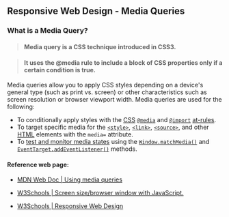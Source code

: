 ##  Responsive Web Design - Media Queries

### What is a Media Query?

> #### Media query is a CSS technique introduced in CSS3.

> #### It uses the @media rule to include a block of CSS properties only if a certain condition is true.

 Media queries allow you to apply CSS styles depending on a device's general type (such as print vs. screen) or other characteristics such as screen resolution or browser viewport width. Media queries are used for the following:

<ul>
  <li>To conditionally apply styles with the <a href="/en-US/docs/Web/CSS">CSS</a> <a href="/en-US/docs/Web/CSS/@media"><code>@media</code></a> and <a href="/en-US/docs/Web/CSS/@import"><code>@import</code></a> <a href="/en-US/docs/Web/CSS/At-rule">at-rules</a>.</li>
  <li>To target specific media for the <a href="/en-US/docs/Web/HTML/Element/style"><code>&lt;style&gt;</code></a>, <a href="/en-US/docs/Web/HTML/Element/link"><code>&lt;link&gt;</code></a>, <a href="/en-US/docs/Web/HTML/Element/source"><code>&lt;source&gt;</code></a>, and other <a href="/en-US/docs/Web/HTML">HTML</a> elements with the <code>media=</code> attribute.</li>
  <li>To <a href="/en-US/docs/Web/CSS/CSS_media_queries/Testing_media_queries">test and monitor media states</a> using the <a href="/en-US/docs/Web/API/Window/matchMedia"><code>Window.matchMedia()</code></a> and <a href="/en-US/docs/Web/API/EventTarget/addEventListener"><code>EventTarget.addEventListener()</code></a> methods.</li>
</ul>

#### Reference web page:

- [MDN Web Doc | Using media queries](https://developer.mozilla.org/en-US/docs/Web/CSS/CSS_media_queries/Using_media_queries)

- [W3Schools | Screen size/browser window with JavaScript.](https://www.w3schools.com/howto/howto_js_get_current_window.asp#:~:text=Use%20window.,screen%20size%20of%20a%20page.)

- [W3Schools | Responsive Web Design ](https://www.w3schools.com/css/css_rwd_mediaqueries.asp)